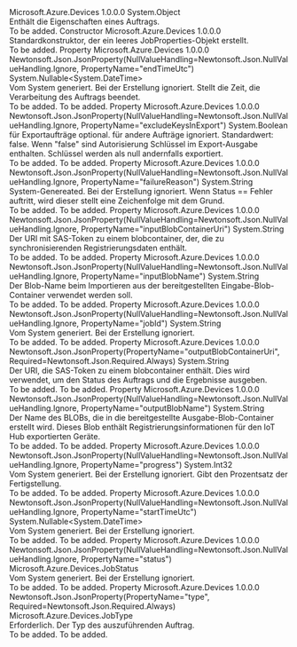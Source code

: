 <Type Name="JobProperties" FullName="Microsoft.Azure.Devices.JobProperties">
  <TypeSignature Language="C#" Value="public class JobProperties" />
  <TypeSignature Language="ILAsm" Value=".class public auto ansi beforefieldinit JobProperties extends System.Object" />
  <TypeSignature Language="DocId" Value="T:Microsoft.Azure.Devices.JobProperties" />
  <TypeSignature Language="VB.NET" Value="Public Class JobProperties" />
  <TypeSignature Language="F#" Value="type JobProperties = class" />
  <AssemblyInfo>
    <AssemblyName>Microsoft.Azure.Devices</AssemblyName>
    <AssemblyVersion>1.0.0.0</AssemblyVersion>
  </AssemblyInfo>
  <Base>
    <BaseTypeName>System.Object</BaseTypeName>
  </Base>
  <Interfaces />
  <Docs>
    <summary>
            Enthält die Eigenschaften eines Auftrags.
            </summary>
    <remarks>To be added.</remarks>
  </Docs>
  <Members>
    <Member MemberName=".ctor">
      <MemberSignature Language="C#" Value="public JobProperties ();" />
      <MemberSignature Language="ILAsm" Value=".method public hidebysig specialname rtspecialname instance void .ctor() cil managed" />
      <MemberSignature Language="DocId" Value="M:Microsoft.Azure.Devices.JobProperties.#ctor" />
      <MemberSignature Language="VB.NET" Value="Public Sub New ()" />
      <MemberType>Constructor</MemberType>
      <AssemblyInfo>
        <AssemblyName>Microsoft.Azure.Devices</AssemblyName>
        <AssemblyVersion>1.0.0.0</AssemblyVersion>
      </AssemblyInfo>
      <Parameters />
      <Docs>
        <summary>
            Standardkonstruktor, der ein leeres JobProperties-Objekt erstellt.
            </summary>
        <remarks>To be added.</remarks>
      </Docs>
    </Member>
    <Member MemberName="EndTimeUtc">
      <MemberSignature Language="C#" Value="public Nullable&lt;DateTime&gt; EndTimeUtc { get; set; }" />
      <MemberSignature Language="ILAsm" Value=".property instance valuetype System.Nullable`1&lt;valuetype System.DateTime&gt; EndTimeUtc" />
      <MemberSignature Language="DocId" Value="P:Microsoft.Azure.Devices.JobProperties.EndTimeUtc" />
      <MemberSignature Language="VB.NET" Value="Public Property EndTimeUtc As Nullable(Of DateTime)" />
      <MemberSignature Language="F#" Value="member this.EndTimeUtc : Nullable&lt;DateTime&gt; with get, set" Usage="Microsoft.Azure.Devices.JobProperties.EndTimeUtc" />
      <MemberType>Property</MemberType>
      <AssemblyInfo>
        <AssemblyName>Microsoft.Azure.Devices</AssemblyName>
        <AssemblyVersion>1.0.0.0</AssemblyVersion>
      </AssemblyInfo>
      <Attributes>
        <Attribute>
          <AttributeName>Newtonsoft.Json.JsonProperty(NullValueHandling=Newtonsoft.Json.NullValueHandling.Ignore, PropertyName="endTimeUtc")</AttributeName>
        </Attribute>
      </Attributes>
      <ReturnValue>
        <ReturnType>System.Nullable&lt;System.DateTime&gt;</ReturnType>
      </ReturnValue>
      <Docs>
        <summary>
            Vom System generiert.  Bei der Erstellung ignoriert.
            Stellt die Zeit, die Verarbeitung des Auftrags beendet.
            </summary>
        <value>To be added.</value>
        <remarks>To be added.</remarks>
      </Docs>
    </Member>
    <Member MemberName="ExcludeKeysInExport">
      <MemberSignature Language="C#" Value="public bool ExcludeKeysInExport { get; set; }" />
      <MemberSignature Language="ILAsm" Value=".property instance bool ExcludeKeysInExport" />
      <MemberSignature Language="DocId" Value="P:Microsoft.Azure.Devices.JobProperties.ExcludeKeysInExport" />
      <MemberSignature Language="VB.NET" Value="Public Property ExcludeKeysInExport As Boolean" />
      <MemberSignature Language="F#" Value="member this.ExcludeKeysInExport : bool with get, set" Usage="Microsoft.Azure.Devices.JobProperties.ExcludeKeysInExport" />
      <MemberType>Property</MemberType>
      <AssemblyInfo>
        <AssemblyName>Microsoft.Azure.Devices</AssemblyName>
        <AssemblyVersion>1.0.0.0</AssemblyVersion>
      </AssemblyInfo>
      <Attributes>
        <Attribute>
          <AttributeName>Newtonsoft.Json.JsonProperty(NullValueHandling=Newtonsoft.Json.NullValueHandling.Ignore, PropertyName="excludeKeysInExport")</AttributeName>
        </Attribute>
      </Attributes>
      <ReturnValue>
        <ReturnType>System.Boolean</ReturnType>
      </ReturnValue>
      <Docs>
        <summary>
            für Exportaufträge optional. für andere Aufträge ignoriert.  Standardwert: false.  Wenn "false" sind Autorisierung Schlüssel im Export-Ausgabe enthalten.  Schlüssel werden als null andernfalls exportiert.
            </summary>
        <value>To be added.</value>
        <remarks>To be added.</remarks>
      </Docs>
    </Member>
    <Member MemberName="FailureReason">
      <MemberSignature Language="C#" Value="public string FailureReason { get; set; }" />
      <MemberSignature Language="ILAsm" Value=".property instance string FailureReason" />
      <MemberSignature Language="DocId" Value="P:Microsoft.Azure.Devices.JobProperties.FailureReason" />
      <MemberSignature Language="VB.NET" Value="Public Property FailureReason As String" />
      <MemberSignature Language="F#" Value="member this.FailureReason : string with get, set" Usage="Microsoft.Azure.Devices.JobProperties.FailureReason" />
      <MemberType>Property</MemberType>
      <AssemblyInfo>
        <AssemblyName>Microsoft.Azure.Devices</AssemblyName>
        <AssemblyVersion>1.0.0.0</AssemblyVersion>
      </AssemblyInfo>
      <Attributes>
        <Attribute>
          <AttributeName>Newtonsoft.Json.JsonProperty(NullValueHandling=Newtonsoft.Json.NullValueHandling.Ignore, PropertyName="failureReason")</AttributeName>
        </Attribute>
      </Attributes>
      <ReturnValue>
        <ReturnType>System.String</ReturnType>
      </ReturnValue>
      <Docs>
        <summary>
            System-Genereated.  Bei der Erstellung ignoriert.
            Wenn Status == Fehler auftritt, wird dieser stellt eine Zeichenfolge mit dem Grund.
            </summary>
        <value>To be added.</value>
        <remarks>To be added.</remarks>
      </Docs>
    </Member>
    <Member MemberName="InputBlobContainerUri">
      <MemberSignature Language="C#" Value="public string InputBlobContainerUri { get; set; }" />
      <MemberSignature Language="ILAsm" Value=".property instance string InputBlobContainerUri" />
      <MemberSignature Language="DocId" Value="P:Microsoft.Azure.Devices.JobProperties.InputBlobContainerUri" />
      <MemberSignature Language="VB.NET" Value="Public Property InputBlobContainerUri As String" />
      <MemberSignature Language="F#" Value="member this.InputBlobContainerUri : string with get, set" Usage="Microsoft.Azure.Devices.JobProperties.InputBlobContainerUri" />
      <MemberType>Property</MemberType>
      <AssemblyInfo>
        <AssemblyName>Microsoft.Azure.Devices</AssemblyName>
        <AssemblyVersion>1.0.0.0</AssemblyVersion>
      </AssemblyInfo>
      <Attributes>
        <Attribute>
          <AttributeName>Newtonsoft.Json.JsonProperty(NullValueHandling=Newtonsoft.Json.NullValueHandling.Ignore, PropertyName="inputBlobContainerUri")</AttributeName>
        </Attribute>
      </Attributes>
      <ReturnValue>
        <ReturnType>System.String</ReturnType>
      </ReturnValue>
      <Docs>
        <summary>
            Der URI mit SAS-Token zu einem blobcontainer, der, die zu synchronisierenden Registrierungsdaten enthält.
            </summary>
        <value>To be added.</value>
        <remarks>To be added.</remarks>
      </Docs>
    </Member>
    <Member MemberName="InputBlobName">
      <MemberSignature Language="C#" Value="public string InputBlobName { get; set; }" />
      <MemberSignature Language="ILAsm" Value=".property instance string InputBlobName" />
      <MemberSignature Language="DocId" Value="P:Microsoft.Azure.Devices.JobProperties.InputBlobName" />
      <MemberSignature Language="VB.NET" Value="Public Property InputBlobName As String" />
      <MemberSignature Language="F#" Value="member this.InputBlobName : string with get, set" Usage="Microsoft.Azure.Devices.JobProperties.InputBlobName" />
      <MemberType>Property</MemberType>
      <AssemblyInfo>
        <AssemblyName>Microsoft.Azure.Devices</AssemblyName>
        <AssemblyVersion>1.0.0.0</AssemblyVersion>
      </AssemblyInfo>
      <Attributes>
        <Attribute>
          <AttributeName>Newtonsoft.Json.JsonProperty(NullValueHandling=Newtonsoft.Json.NullValueHandling.Ignore, PropertyName="inputBlobName")</AttributeName>
        </Attribute>
      </Attributes>
      <ReturnValue>
        <ReturnType>System.String</ReturnType>
      </ReturnValue>
      <Docs>
        <summary>
            Der Blob-Name beim Importieren aus der bereitgestellten Eingabe-Blob-Container verwendet werden soll.
            </summary>
        <value>To be added.</value>
        <remarks>To be added.</remarks>
      </Docs>
    </Member>
    <Member MemberName="JobId">
      <MemberSignature Language="C#" Value="public string JobId { get; set; }" />
      <MemberSignature Language="ILAsm" Value=".property instance string JobId" />
      <MemberSignature Language="DocId" Value="P:Microsoft.Azure.Devices.JobProperties.JobId" />
      <MemberSignature Language="VB.NET" Value="Public Property JobId As String" />
      <MemberSignature Language="F#" Value="member this.JobId : string with get, set" Usage="Microsoft.Azure.Devices.JobProperties.JobId" />
      <MemberType>Property</MemberType>
      <AssemblyInfo>
        <AssemblyName>Microsoft.Azure.Devices</AssemblyName>
        <AssemblyVersion>1.0.0.0</AssemblyVersion>
      </AssemblyInfo>
      <Attributes>
        <Attribute>
          <AttributeName>Newtonsoft.Json.JsonProperty(NullValueHandling=Newtonsoft.Json.NullValueHandling.Ignore, PropertyName="jobId")</AttributeName>
        </Attribute>
      </Attributes>
      <ReturnValue>
        <ReturnType>System.String</ReturnType>
      </ReturnValue>
      <Docs>
        <summary>
            Vom System generiert.  Bei der Erstellung ignoriert.
            </summary>
        <value>To be added.</value>
        <remarks>To be added.</remarks>
      </Docs>
    </Member>
    <Member MemberName="OutputBlobContainerUri">
      <MemberSignature Language="C#" Value="public string OutputBlobContainerUri { get; set; }" />
      <MemberSignature Language="ILAsm" Value=".property instance string OutputBlobContainerUri" />
      <MemberSignature Language="DocId" Value="P:Microsoft.Azure.Devices.JobProperties.OutputBlobContainerUri" />
      <MemberSignature Language="VB.NET" Value="Public Property OutputBlobContainerUri As String" />
      <MemberSignature Language="F#" Value="member this.OutputBlobContainerUri : string with get, set" Usage="Microsoft.Azure.Devices.JobProperties.OutputBlobContainerUri" />
      <MemberType>Property</MemberType>
      <AssemblyInfo>
        <AssemblyName>Microsoft.Azure.Devices</AssemblyName>
        <AssemblyVersion>1.0.0.0</AssemblyVersion>
      </AssemblyInfo>
      <Attributes>
        <Attribute>
          <AttributeName>Newtonsoft.Json.JsonProperty(PropertyName="outputBlobContainerUri", Required=Newtonsoft.Json.Required.Always)</AttributeName>
        </Attribute>
      </Attributes>
      <ReturnValue>
        <ReturnType>System.String</ReturnType>
      </ReturnValue>
      <Docs>
        <summary>
            Der URI, die SAS-Token zu einem blobcontainer enthält.  Dies wird verwendet, um den Status des Auftrags und die Ergebnisse ausgeben.
            </summary>
        <value>To be added.</value>
        <remarks>To be added.</remarks>
      </Docs>
    </Member>
    <Member MemberName="OutputBlobName">
      <MemberSignature Language="C#" Value="public string OutputBlobName { get; set; }" />
      <MemberSignature Language="ILAsm" Value=".property instance string OutputBlobName" />
      <MemberSignature Language="DocId" Value="P:Microsoft.Azure.Devices.JobProperties.OutputBlobName" />
      <MemberSignature Language="VB.NET" Value="Public Property OutputBlobName As String" />
      <MemberSignature Language="F#" Value="member this.OutputBlobName : string with get, set" Usage="Microsoft.Azure.Devices.JobProperties.OutputBlobName" />
      <MemberType>Property</MemberType>
      <AssemblyInfo>
        <AssemblyName>Microsoft.Azure.Devices</AssemblyName>
        <AssemblyVersion>1.0.0.0</AssemblyVersion>
      </AssemblyInfo>
      <Attributes>
        <Attribute>
          <AttributeName>Newtonsoft.Json.JsonProperty(NullValueHandling=Newtonsoft.Json.NullValueHandling.Ignore, PropertyName="outputBlobName")</AttributeName>
        </Attribute>
      </Attributes>
      <ReturnValue>
        <ReturnType>System.String</ReturnType>
      </ReturnValue>
      <Docs>
        <summary>
            Der Name des BLOBs, die in die bereitgestellte Ausgabe-Blob-Container erstellt wird.  Dieses Blob enthält Registrierungsinformationen für den IoT Hub exportierten Geräte.
            </summary>
        <value>To be added.</value>
        <remarks>To be added.</remarks>
      </Docs>
    </Member>
    <Member MemberName="Progress">
      <MemberSignature Language="C#" Value="public int Progress { get; set; }" />
      <MemberSignature Language="ILAsm" Value=".property instance int32 Progress" />
      <MemberSignature Language="DocId" Value="P:Microsoft.Azure.Devices.JobProperties.Progress" />
      <MemberSignature Language="VB.NET" Value="Public Property Progress As Integer" />
      <MemberSignature Language="F#" Value="member this.Progress : int with get, set" Usage="Microsoft.Azure.Devices.JobProperties.Progress" />
      <MemberType>Property</MemberType>
      <AssemblyInfo>
        <AssemblyName>Microsoft.Azure.Devices</AssemblyName>
        <AssemblyVersion>1.0.0.0</AssemblyVersion>
      </AssemblyInfo>
      <Attributes>
        <Attribute>
          <AttributeName>Newtonsoft.Json.JsonProperty(NullValueHandling=Newtonsoft.Json.NullValueHandling.Ignore, PropertyName="progress")</AttributeName>
        </Attribute>
      </Attributes>
      <ReturnValue>
        <ReturnType>System.Int32</ReturnType>
      </ReturnValue>
      <Docs>
        <summary>
            Vom System generiert.  Bei der Erstellung ignoriert.
            Gibt den Prozentsatz der Fertigstellung.
            </summary>
        <value>To be added.</value>
        <remarks>To be added.</remarks>
      </Docs>
    </Member>
    <Member MemberName="StartTimeUtc">
      <MemberSignature Language="C#" Value="public Nullable&lt;DateTime&gt; StartTimeUtc { get; set; }" />
      <MemberSignature Language="ILAsm" Value=".property instance valuetype System.Nullable`1&lt;valuetype System.DateTime&gt; StartTimeUtc" />
      <MemberSignature Language="DocId" Value="P:Microsoft.Azure.Devices.JobProperties.StartTimeUtc" />
      <MemberSignature Language="VB.NET" Value="Public Property StartTimeUtc As Nullable(Of DateTime)" />
      <MemberSignature Language="F#" Value="member this.StartTimeUtc : Nullable&lt;DateTime&gt; with get, set" Usage="Microsoft.Azure.Devices.JobProperties.StartTimeUtc" />
      <MemberType>Property</MemberType>
      <AssemblyInfo>
        <AssemblyName>Microsoft.Azure.Devices</AssemblyName>
        <AssemblyVersion>1.0.0.0</AssemblyVersion>
      </AssemblyInfo>
      <Attributes>
        <Attribute>
          <AttributeName>Newtonsoft.Json.JsonProperty(NullValueHandling=Newtonsoft.Json.NullValueHandling.Ignore, PropertyName="startTimeUtc")</AttributeName>
        </Attribute>
      </Attributes>
      <ReturnValue>
        <ReturnType>System.Nullable&lt;System.DateTime&gt;</ReturnType>
      </ReturnValue>
      <Docs>
        <summary>
            Vom System generiert.  Bei der Erstellung ignoriert.
            </summary>
        <value>To be added.</value>
        <remarks>To be added.</remarks>
      </Docs>
    </Member>
    <Member MemberName="Status">
      <MemberSignature Language="C#" Value="public Microsoft.Azure.Devices.JobStatus Status { get; set; }" />
      <MemberSignature Language="ILAsm" Value=".property instance valuetype Microsoft.Azure.Devices.JobStatus Status" />
      <MemberSignature Language="DocId" Value="P:Microsoft.Azure.Devices.JobProperties.Status" />
      <MemberSignature Language="VB.NET" Value="Public Property Status As JobStatus" />
      <MemberSignature Language="F#" Value="member this.Status : Microsoft.Azure.Devices.JobStatus with get, set" Usage="Microsoft.Azure.Devices.JobProperties.Status" />
      <MemberType>Property</MemberType>
      <AssemblyInfo>
        <AssemblyName>Microsoft.Azure.Devices</AssemblyName>
        <AssemblyVersion>1.0.0.0</AssemblyVersion>
      </AssemblyInfo>
      <Attributes>
        <Attribute>
          <AttributeName>Newtonsoft.Json.JsonProperty(NullValueHandling=Newtonsoft.Json.NullValueHandling.Ignore, PropertyName="status")</AttributeName>
        </Attribute>
      </Attributes>
      <ReturnValue>
        <ReturnType>Microsoft.Azure.Devices.JobStatus</ReturnType>
      </ReturnValue>
      <Docs>
        <summary>
            Vom System generiert.  Bei der Erstellung ignoriert.
            </summary>
        <value>To be added.</value>
        <remarks>To be added.</remarks>
      </Docs>
    </Member>
    <Member MemberName="Type">
      <MemberSignature Language="C#" Value="public Microsoft.Azure.Devices.JobType Type { get; set; }" />
      <MemberSignature Language="ILAsm" Value=".property instance valuetype Microsoft.Azure.Devices.JobType Type" />
      <MemberSignature Language="DocId" Value="P:Microsoft.Azure.Devices.JobProperties.Type" />
      <MemberSignature Language="VB.NET" Value="Public Property Type As JobType" />
      <MemberSignature Language="F#" Value="member this.Type : Microsoft.Azure.Devices.JobType with get, set" Usage="Microsoft.Azure.Devices.JobProperties.Type" />
      <MemberType>Property</MemberType>
      <AssemblyInfo>
        <AssemblyName>Microsoft.Azure.Devices</AssemblyName>
        <AssemblyVersion>1.0.0.0</AssemblyVersion>
      </AssemblyInfo>
      <Attributes>
        <Attribute>
          <AttributeName>Newtonsoft.Json.JsonProperty(PropertyName="type", Required=Newtonsoft.Json.Required.Always)</AttributeName>
        </Attribute>
      </Attributes>
      <ReturnValue>
        <ReturnType>Microsoft.Azure.Devices.JobType</ReturnType>
      </ReturnValue>
      <Docs>
        <summary>
            Erforderlich.
            Der Typ des auszuführenden Auftrag.
            </summary>
        <value>To be added.</value>
        <remarks>To be added.</remarks>
      </Docs>
    </Member>
  </Members>
</Type>